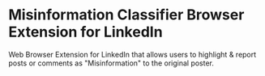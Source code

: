 # Misinformation Classifier Browser Extension for LinkedIn
Web Browser Extension for LinkedIn that allows users to highlight &amp; report posts or comments as "Misinformation" to the original poster.




